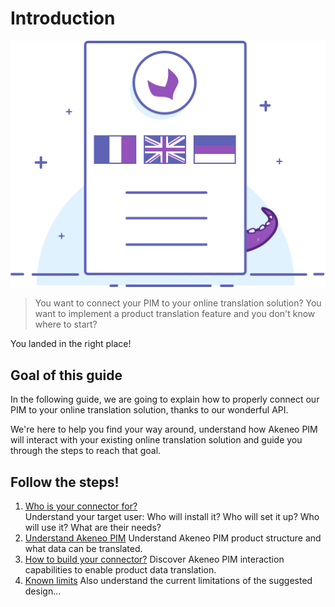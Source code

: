 # Introduction
![Asset family illustration](../../img/illustrations/illus--Translatedproduct.svg)

> You want to connect your PIM to your online translation solution?
> You want to implement a product translation feature and you don't know where to start?

You landed in the right place!

## Goal of this guide

In the following guide, we are going to explain how to properly connect our PIM to your online translation solution, thanks to our wonderful API.

We're here to help you find your way around, understand how Akeneo PIM will interact with your existing online translation solution and guide you through the steps to reach that goal.

## Follow the steps!

1. [Who is your connector for?](step1-who-is-your-connector-for.html)  
Understand your target user: Who will install it? Who will set it up? Who will use it? What are their needs?
2. [Understand Akeneo PIM](step2-understand-akeneo-pim.html)
Understand Akeneo PIM product structure and what data can be translated.
3. [How to build your connector?](step3-how-to-build-your-connector.html)
Discover Akeneo PIM interaction capabilities to enable product data translation.
4. [Known limits](step4-known-limits.html)
Also understand the current limitations of the suggested design...
